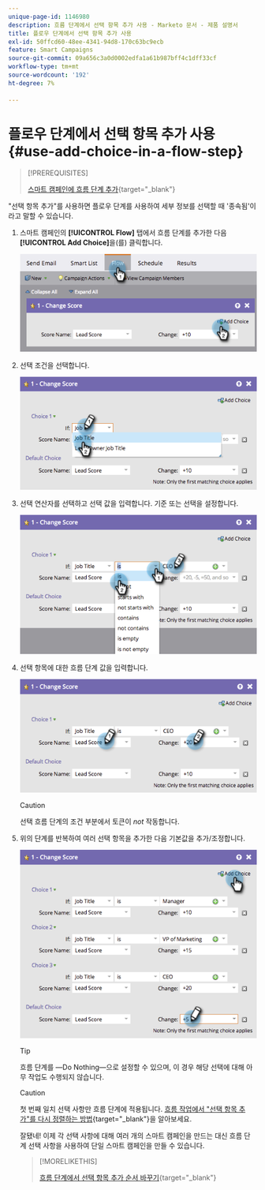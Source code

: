 ```yaml
---
unique-page-id: 1146980
description: 흐름 단계에서 선택 항목 추가 사용 - Marketo 문서 - 제품 설명서
title: 플로우 단계에서 선택 항목 추가 사용
exl-id: 50ffcd60-48ee-4341-94d8-170c63bc9ecb
feature: Smart Campaigns
source-git-commit: 09a656c3a0d0002edfa1a61b987bff4c1dff33cf
workflow-type: tm+mt
source-wordcount: '192'
ht-degree: 7%

---
```


# 플로우 단계에서 선택 항목 추가 사용 {#use-add-choice-in-a-flow-step}

>[!PREREQUISITES]
>
>[스마트 캠페인에 흐름 단계 추가](/help/marketo/product-docs/core-marketo-concepts/smart-campaigns/flow-actions/add-a-flow-step-to-a-smart-campaign.md){target="_blank"}

&quot;선택 항목 추가&quot;를 사용하면 플로우 단계를 사용하여 세부 정보를 선택할 때 &#39;종속됨&#39;이라고 말할 수 있습니다.

1. 스마트 캠페인의 **[!UICONTROL Flow]** 탭에서 흐름 단계를 추가한 다음 **[!UICONTROL Add Choice]**&#x200B;을(를) 클릭합니다.

   ![](assets/use-add-choice-in-a-flow-step-1.png)

1. 선택 조건을 선택합니다.

   ![](assets/use-add-choice-in-a-flow-step-2.png)

1. 선택 연산자를 선택하고 선택 값을 입력합니다. 기준 또는 선택을 설정합니다.

   ![](assets/use-add-choice-in-a-flow-step-3.png)

1. 선택 항목에 대한 흐름 단계 값을 입력합니다.

   ![](assets/use-add-choice-in-a-flow-step-4.png)

   >[!CAUTION]
   >
   >선택 흐름 단계의 조건 부분에서 토큰이 _not_ 작동합니다.

1. 위의 단계를 반복하여 여러 선택 항목을 추가한 다음 기본값을 추가/조정합니다.

   ![](assets/use-add-choice-in-a-flow-step-5.png)

   >[!TIP]
   >
   >흐름 단계를 —Do Nothing—으로 설정할 수 있으며, 이 경우 해당 선택에 대해 아무 작업도 수행되지 않습니다.

   >[!CAUTION]
   >
   >첫 번째 일치 선택 사항만 흐름 단계에 적용됩니다. [흐름 작업에서 &quot;선택 항목 추가&quot;를 다시 정렬하는 방법](/help/marketo/product-docs/core-marketo-concepts/smart-campaigns/flow-actions/reorder-add-choice-in-a-flow-step.md){target="_blank"}을 알아보세요.

   잘됐네! 이제 각 선택 사항에 대해 여러 개의 스마트 캠페인을 만드는 대신 흐름 단계 선택 사항을 사용하여 단일 스마트 캠페인을 만들 수 있습니다.

   >[!MORELIKETHIS]
   >
   >[흐름 단계에서 선택 항목 추가 순서 바꾸기](/help/marketo/product-docs/core-marketo-concepts/smart-campaigns/flow-actions/reorder-add-choice-in-a-flow-step.md){target="_blank"}
